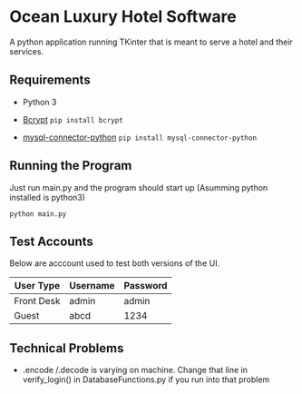 
# Ocean Luxury Hotel Software
 A python application running TKinter that is meant to serve a hotel and their services.

## Requirements

 - Python 3

 - [Bcrypt](https://pypi.org/project/bcrypt/)
`pip install bcrypt`
 - [mysql-connector-python](https://pypi.org/project/mysql-connector-python/)
 `pip install mysql-connector-python`

## Running the Program
Just run main.py and the program should start up (Asumming python installed is python3)

`python main.py`

## Test Accounts
Below are acccount used to test both versions of the UI.



 User Type | Username | Password  |
-----------|----------|-----------|
  Front Desk | admin | admin |
 Guest | abcd | 1234 |


## Technical Problems
- .encode /.decode is varying on machine. Change that line in verify_login() in DatabaseFunctions.py if you run into that problem
